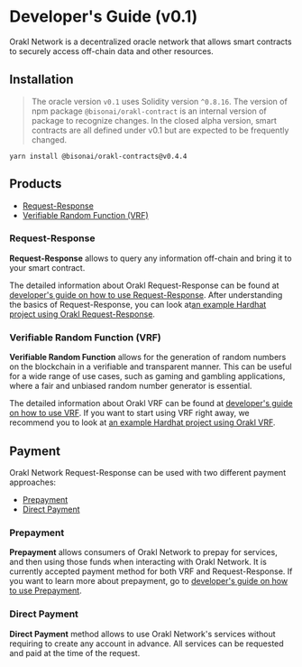 # Developer's Guide (v0.1)

Orakl Network is a decentralized oracle network that allows smart contracts to securely access off-chain data and other resources.

## Installation

> The oracle version `v0.1` uses Solidity version `^0.8.16`.
> The version of npm package `@bisonai/orakl-contract` is an internal version of package to recognize changes.
> In the closed alpha version, smart contracts are all defined under v0.1 but are expected to be frequently changed.

```
yarn install @bisonai/orakl-contracts@v0.4.4
```

## Products

<!-- * [Data Feed](#data-feed) -->
* [Request-Response](#request-response)
* [Verifiable Random Function (VRF)](#verifiable-random-function-vrf)

<!--
## Data Feed

**Data Feed** provides the latest aggregated off-chain information sourced from multiple data providers.
-->

### Request-Response

**Request-Response** allows to query any information off-chain and bring it to your smart contract.

The detailed information about Orakl Request-Response can be found at [developer's guide on how to use Request-Response](request-response.md).
After understanding the basics of Request-Response, you can look at[an example Hardhat project using Orakl Request-Response](https://github.com/Bisonai/vrf-consumer).

<!--
### Request-Response - HTTP GET Single Word Response
### Request-Response - HTTP GET Multi-Variable Word Responses
### Request-Response - HTTP GET Element in Array Response
### Request-Response - HTTP GET Large Responses
-->

### Verifiable Random Function (VRF)

**Verifiable Random Function** allows for the generation of random numbers on the blockchain in a verifiable and transparent manner.
This can be useful for a wide range of use cases, such as gaming and gambling applications, where a fair and unbiased random number generator is essential.

The detailed information about Orakl VRF can be found at [developer's guide on how to use VRF](vrf.md).
If you want to start using VRF right away, we recommend you to look at [an example Hardhat project using Orakl VRF](https://github.com/Bisonai/vrf-consumer).

## Payment

Orakl Network Request-Response can be used with two different payment approaches:

* [Prepayment](#prepayment)
* [Direct Payment](#direct-payment)

### Prepayment

**Prepayment** allows consumers of Orakl Network to prepay for services, and then using those funds when interacting with Orakl Network.
It is currently accepted payment method for both VRF and Request-Response.
If you want to learn more about prepayment, go to [developer's guide on how to use Prepayment](prepayment.md).

### Direct Payment

**Direct Payment** method allows to use Orakl Network's services without requiring to create any account in advance.
All services can be requested and paid at the time of the request.
